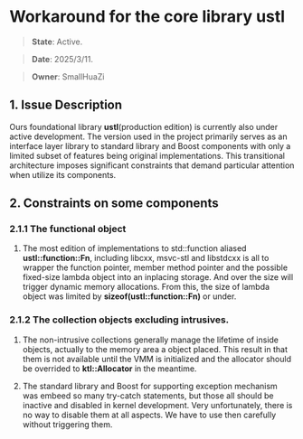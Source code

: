 # Workaround for the core library __ustl__

> **State**: Active.

> **Date**: 2025/3/11.

> **Owner**: SmallHuaZi

## 1. Issue Description 
Ours foundational library __ustl__(production edition) is currently also under active development. The version used in the project primarily serves as an interface layer library to standard library and Boost components with only a limited subset of features being original implementations. This transitional architecture imposes significant constraints that demand particular attention when utilize its components.

## 2. Constraints on some components 
### 2.1.1 The functional object
1. The most edition of implementations to std::function aliased __ustl::function::Fn__, including libcxx, msvc-stl and libstdcxx is all to wrapper the function pointer, member method pointer and the possible fixed-size lambda object into an inplacing storage. And over the size will trigger dynamic memory allocations. From this, the size of lambda object was limited by **sizeof(ustl::function::Fn<void>)** or under.

### 2.1.2 The collection objects excluding intrusives.
1. The non-intrusive collections generally manage the lifetime of inside objects, actually to the memory area a object placed. This result in that them is not available until the VMM is initialized and the allocator should be overrided to __ktl::Allocator__ in the meantime.

2. The standard library and Boost for supporting exception mechanism was embeed so many try-catch statements, but those all should be inactive and disabled in kernel development. Very unfortunately, there is no way to disable them at all aspects. We have to use then carefully without triggering them.
